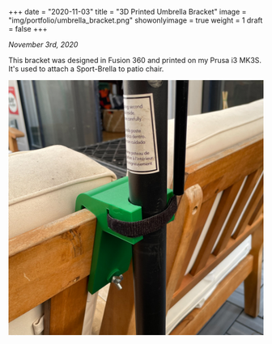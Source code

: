 +++
date = "2020-11-03"
title = "3D Printed Umbrella Bracket"
image = "img/portfolio/umbrella_bracket.png"
showonlyimage = true
weight = 1
draft = false
+++

*November 3rd, 2020*

This bracket was designed in Fusion 360 and printed on my Prusa i3 MK3S. It's used to attach a Sport-Brella to patio chair.

![3D Printed Umbrella Bracket][1]

[1]: /img/portfolio/umbrella_bracket.png
